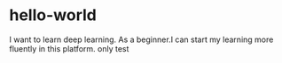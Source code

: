 # hello-world
I want to learn deep learning. As a beginner.I can start my learning more fluently in this platform.
only test

